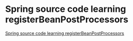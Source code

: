 # Spring source code learning registerBeanPostProcessors
[Spring source code learning registerBeanPostProcessors](https://aiwithcloud.com/2022/09/19/spring_source_code_learning_registerbeanpostprocessors/)